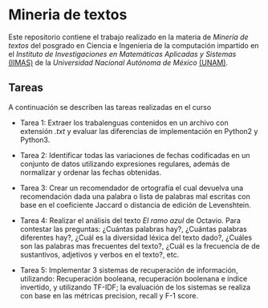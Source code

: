 # Mineria de textos

Este repositorio contiene el trabajo realizado en la materia de _Minería de textos_ del posgrado en Ciencia e Ingenieria de la computación impartido en el _Instituto de Investigaciones en Matemáticas Aplicadas y Sistemas_ [(IIMAS)](https://www.iimas.unam.mx/) de la _Universidad Nacional Autónoma de México_ [(UNAM)](https://www.unam.mx/).

## Tareas
A continuación se describen las tareas realizadas en el curso
+ Tarea 1: Extraer los trabalenguas contenidos en un archivo con extensión _.txt_ y evaluar las diferencias de implementación en Python2 y Python3.

+ Tarea 2: Identificar todas las variaciones de fechas codificadas en un conjunto de datos utilizando expresiones regulares, además de normalizar y ordenar las fechas obtenidas.

+ Tarea 3: Crear un recomendador de ortografía el cual devuelva una recomendación dada una palabra o lista de palabras mal escritas con base en el coeficiente Jaccard o distancia de edición de Levenshtein.

+ Tarea 4: Realizar el análisis del texto _El ramo azul_ de Octavio. Para contestar las preguntas: ¿Cuántas palabras hay?, ¿Cuántas palabras diferentes hay?, ¿Cuál es la diversidad léxica del texto dado?, ¿Cuáles son las palabras mas frecuentes del texto?, ¿Cuál es la frecuencia de de sustantivos, adjetivos y verbos en el texto?, etc.

+ Tarea 5: Implementar 3 sistemas de recuperación de información, utilizando: Recuperación booleana, recuperación boolenana e índice invertido, y utilizando TF-IDF; la evaluación de los sistemas se realiza con base en las métricas precision, recall y F-1 score.